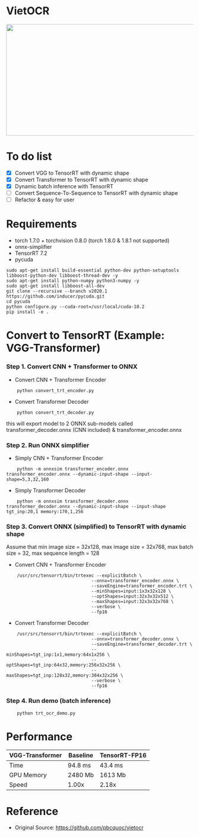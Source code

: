 # VietOCR
<p align="center">
<img src="https://github.com/pbcquoc/vietocr/raw/master/image/sample.png" width="1000" height="300">
</p>

# To do list
- [x] Convert VGG to TensorRT with dynamic shape 
- [x] Convert Transformer to TensorRT with dynamic shape 
- [x] Dynamic batch inference with TensorRT 
- [ ] Convert Sequence-To-Sequence to TensorRT with dynamic shape 
- [ ] Refactor & easy for user 

# Requirements
* torch 1.7.0 + torchvision 0.8.0 (torch 1.8.0 & 1.8.1 not supported)
* onnx-simplifier
* TensorRT 7.2
* pycuda
```
sudo apt-get install build-essential python-dev python-setuptools libboost-python-dev libboost-thread-dev -y
sudo apt-get install python-numpy python3-numpy -y
sudo apt-get install libboost-all-dev
git clone --recursive --branch v2020.1 https://github.com/inducer/pycuda.git
cd pycuda
python configure.py --cuda-root=/usr/local/cuda-10.2
pip install -e .
```

# Convert to TensorRT (Example: VGG-Transformer)
### Step 1. Convert CNN + Transformer to ONNX
* Convert CNN + Transformer Encoder
```
    python convert_trt_encoder.py
```
* Convert Transformer Decoder
```
    python convert_trt_decoder.py
```
this will export model to 2 ONNX sub-models called transformer_decoder.onnx (CNN included) & transformer_encoder.onnx
### Step 2. Run ONNX simplifier
* Simply CNN + Transformer Encoder
```
    python -m onnxsim transformer_encoder.onnx transformer_encoder.onnx --dynamic-input-shape --input-shape=5,3,32,160
```
* Simply Transformer Decoder
```
    python -m onnxsim transformer_decoder.onnx transformer_decoder.onnx --dynamic-input-shape --input-shape tgt_inp:20,1 memory:170,1,256
```
### Step 3. Convert ONNX (simplified) to TensorRT with dynamic shape
Assume that min image size = 32x128, max image size = 32x768, max batch size = 32, max sequence length = 128
* Convert CNN + Transformer Encoder 
```
    /usr/src/tensorrt/bin/trtexec --explicitBatch \
                                --onnx=transformer_encoder.onnx \
                                --saveEngine=transformer_encoder.trt \
                                --minShapes=input:1x3x32x128 \
                                --optShapes=input:32x3x32x512 \
                                --maxShapes=input:32x3x32x768 \
                                --verbose \
                                --fp16
```
* Convert Transformer Decoder 
```
    /usr/src/tensorrt/bin/trtexec --explicitBatch \
                                --onnx=transformer_decoder.onnx \
                                --saveEngine=transformer_decoder.trt \
                                --minShapes=tgt_inp:1x1,memory:64x1x256 \
                                --optShapes=tgt_inp:64x32,memory:256x32x256 \
                                --maxShapes=tgt_inp:128x32,memory:384x32x256 \
                                --verbose \
                                --fp16
```
### Step 4. Run demo (batch inference)
```
    python trt_ocr_demo.py
```
# Performance
VGG-Transformer | Baseline | TensorRT-FP16 
--- | --- | ---  
Time | 94.8 ms | 43.4 ms 
GPU Memory | 2480 Mb | 1613 Mb
Speed | 1.00x | 2.18x
# Reference
- Original Source: https://github.com/pbcquoc/vietocr
